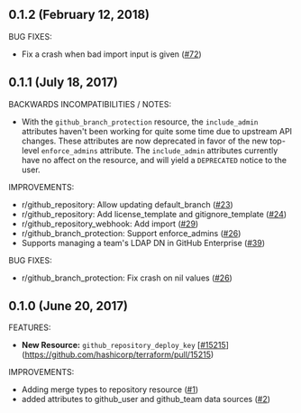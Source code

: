 ## 0.1.2 (February 12, 2018)

BUG FIXES:

* Fix a crash when bad import input is given ([#72](https://github.com/terraform-providers/terraform-provider-github/issues/72))

## 0.1.1 (July 18, 2017)

BACKWARDS INCOMPATIBILITIES / NOTES:

* With the `github_branch_protection` resource, the `include_admin` attributes haven't been working for quite some time due to upstream API changes. These attributes are now deprecated in favor of the new top-level `enforce_admins` attribute. The `include_admin` attributes currently have no affect on the resource, and will yield a `DEPRECATED` notice to the user. 

IMPROVEMENTS:

* r/github_repository: Allow updating default_branch ([#23](https://github.com/terraform-providers/terraform-provider-github/issues/23))
* r/github_repository: Add license_template and gitignore_template ([#24](https://github.com/terraform-providers/terraform-provider-github/issues/24))
* r/github_repository_webhook: Add import ([#29](https://github.com/terraform-providers/terraform-provider-github/issues/29))
* r/github_branch_protection: Support enforce_admins ([#26](https://github.com/terraform-providers/terraform-provider-github/issues/26))
* Supports managing a team's LDAP DN in GitHub Enterprise ([#39](https://github.com/terraform-providers/terraform-provider-github/issues/39))

BUG FIXES: 

* r/github_branch_protection: Fix crash on nil values ([#26](https://github.com/terraform-providers/terraform-provider-github/issues/26))

## 0.1.0 (June 20, 2017)

FEATURES:

* **New Resource:** `github_repository_deploy_key` [[#15215](https://github.com/terraform-providers/terraform-provider-github/issues/15215)](https://github.com/hashicorp/terraform/pull/15215)

IMPROVEMENTS:

* Adding merge types to repository resource ([#1](https://github.com/terraform-providers/terraform-provider-github/issues/1))
* added attributes to github_user and github_team data sources ([#2](https://github.com/terraform-providers/terraform-provider-github/issues/2))

